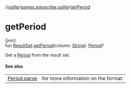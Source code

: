//[sqlite](../../index.md)/[games.soloscribe.sqlite](index.md)/[getPeriod](get-period.md)

# getPeriod

[jvm]\
fun [ResultSet](https://docs.oracle.com/javase/8/docs/api/java/sql/ResultSet.html).[getPeriod](get-period.md)(column: [String](https://kotlinlang.org/api/latest/jvm/stdlib/kotlin-stdlib/kotlin/-string/index.html)): [Period](https://docs.oracle.com/javase/8/docs/api/java/time/Period.html)?

Get a [Period](https://docs.oracle.com/javase/8/docs/api/java/time/Period.html) from the result set.

#### See also

| | |
|---|---|
| [Period.parse](https://docs.oracle.com/javase/8/docs/api/java/time/Period.html#parse-kotlin.CharSequence-) | for more information on the format. |
